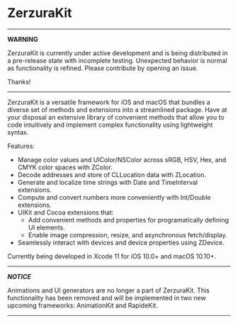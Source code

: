 # ZerzuraKit
---
**WARNING**

ZerzuraKit is currently under active development and is being distributed in a pre-release state with incomplete testing. Unexpected behavior is normal as functionality is refined. Please contribute by opening an issue.

Thanks!

---

ZerzuraKit is a versatile framework for iOS and macOS that bundles a diverse set of methods and extensions into a streamlined package. Have at your disposal an extensive library of convenient methods that allow you to code intuitively and implement complex functionality using lightweight syntax.

Features:
- Manage color values and UIColor/NSColor across sRGB, HSV, Hex, and CMYK color spaces with ZColor.
- Decode addresses and store of CLLocation data with ZLocation.
- Generate and localize time strings with Date and TimeInterval extensions.
- Compute and convert numbers more conveniently with Int/Double extensions.
- UIKit and Cocoa extensions that:
    - Add convenient methods and properties for programatically defining UI elements.
    - Enable image compression, resize, and asynchronous fetch/display.
- Seamlessly interact with devices and device properties using ZDevice.

Currently being developed in Xcode 11 for iOS 10.0+ and macOS 10.10+.

---
***NOTICE***

Animations and UI generators are no longer a part of ZerzuraKit. This functionality has been removed and will be implemented in two new upcoming frameworks: AnimationKit and RapideKit.

---
